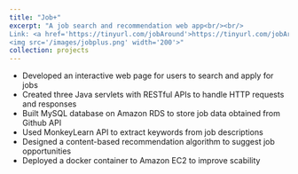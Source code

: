 ```yaml
---
title: "Job+"
excerpt: "A job search and recommendation web app<br/><br/>
Link: <a href='https://tinyurl.com/jobAround'>https://tinyurl.com/jobAround</a><br/><br/>
<img src='/images/jobplus.png' width='200'>"
collection: projects
---
```


* Developed an interactive web page for users to search and apply for jobs
* Created three Java servlets with RESTful APIs to handle HTTP requests and responses
* Built MySQL database on Amazon RDS to store job data obtained from Github API
* Used MonkeyLearn API to extract keywords from job descriptions
* Designed a content-based recommendation algorithm to suggest job opportunities
* Deployed a docker container to Amazon EC2 to improve scability
